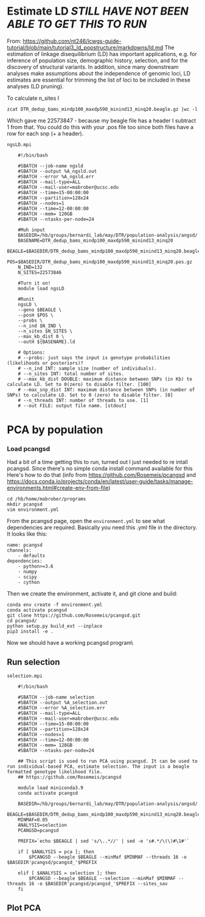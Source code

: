 # Estimate LD *STILL HAVE NOT BEEN ABLE TO GET THIS TO RUN* 
From: https://github.com/nt246/lcwgs-guide-tutorial/blob/main/tutorial3_ld_popstructure/markdowns/ld.md
The estimation of linkage disequilibrium (LD) has important applications, e.g. for inference of population size, demographic history, selection, and for the discovery of structural variants. In addition, since many downstream analyses make assumptions about the independence of genomic loci, LD estimates are essential for trimming the list of loci to be included in these analyses (LD pruning).

To calculate n_sites I 

	zcat DTR_dedup_bams_mindp100_maxdp590_minind13_minq20.beagle.gz |wc -l
	
Which gave me 22573847 - because my beagle file has a header I subtract 1 from that. You could do this with your .pos file too since both files have a row for each snp (+ a header). 

`ngsLD.mpi`

		#!/bin/bash

		#SBATCH --job-name ngsld
		#SBATCH --output %A_ngsld.out
		#SBATCH --error %A_ngsld.err
		#SBATCH --mail-type=ALL
		#SBATCH --mail-user=mabrober@ucsc.edu
		#SBATCH --time=15-00:00:00
		#SBATCH --partition=128x24
		#SBATCH --nodes=1
		#SBATCH --time=12-00:00:00
		#SBATCH --mem= 120GB
		#SBATCH --ntasks-per-node=24

		#Muh input
		BASEDIR=/hb/groups/bernardi_lab/may/DTR/population-analysis/angsd/
		BASENAME=DTR_dedup_bams_mindp100_maxdp590_minind13_minq20
		BEAGLE=$BASEDIR/DTR_dedup_bams_mindp100_maxdp590_minind13_minq20.beagle.gz
		POS=$BASEDIR/DTR_dedup_bams_mindp100_maxdp590_minind13_minq20.pos.gz
		N_IND=132
		N_SITES=22573846
		
		#Turn it on!
		module load ngsLD

		#Runit
		ngsLD \
		--geno $BEAGLE \
		--posH $POS \
		--probs \
		--n_ind $N_IND \
		--n_sites $N_SITES \
		--max_kb_dist 0 \
		--outH ${BASENAME}.ld

		# Options:
		# --probs: just says the input is genotype probabilities (likelihoods or posteriors)?
		# --n_ind INT: sample size (number of individuals).
		# --n_sites INT: total number of sites.
		# --max_kb_dist DOUBLE: maximum distance between SNPs (in Kb) to calculate LD. Set to 0(zero) to disable filter. [100]
		# --max_snp_dist INT: maximum distance between SNPs (in number of SNPs) to calculate LD. Set to 0 (zero) to disable filter. [0]
		# --n_threads INT: number of threads to use. [1]
		# --out FILE: output file name. [stdout]

# PCA by population
### Load pcangsd
Had a bit of a time getting this to run, turned out I just needed to re intall pcangsd. Since there's no simple conda install command available for this Here's how to do that (info from https://github.com/Rosemeis/pcangsd and https://docs.conda.io/projects/conda/en/latest/user-guide/tasks/manage-environments.html#create-env-from-file)

	cd /hb/home/mabrober/programs
	mkdir pcangsd
	vim environment.yml
	
From the pcangsd page, open the `environment.yml` to see what dependencies are required. Basically you need this .yml file in the directory. It looks like this:

	name: pcangsd
	channels:
	    - defaults
	dependencies:
	    - python>=3.6
	    - numpy
	    - scipy
	    - cython
	    
Then we create the environment, activate it, and git clone and build:
	
	conda env create -f environment.yml
	conda activate pcangsd
	git clone https://github.com/Rosemeis/pcangsd.git
	cd pcangsd/
	python setup.py build_ext --inplace
	pip3 install -e .
	
Now we should have a working pcangsd program\

## Run selection
`selection.mpi`

		#!/bin/bash

		#SBATCH --job-name selection
		#SBATCH --output %A_selection.out
		#SBATCH --error %A_selection.err
		#SBATCH --mail-type=ALL
		#SBATCH --mail-user=mabrober@ucsc.edu
		#SBATCH --time=15-00:00:00
		#SBATCH --partition=128x24
		#SBATCH --nodes=1
		#SBATCH --time=12-00:00:00
		#SBATCH --mem= 128GB
		#SBATCH --ntasks-per-node=24

		## This script is used to run PCA using pcangsd. It can be used to run individual-based PCA, estimate selection. The input is a beagle formatted genotype likelihood file.
		## https://github.com/Rosemeis/pcangsd

		module load miniconda3.9
		conda activate pcangsd

		BASEDIR=/hb/groups/bernardi_lab/may/DTR/population-analysis/angsd/
		BEAGLE=$BASEDIR/DTR_dedup_bams_mindp100_maxdp590_minind13_minq20.beagle.gz
		MINMAF=0.05
		ANALYSIS=selection
		PCANGSD=pcangsd

		PREFIX=`echo $BEAGLE | sed 's/\..*//' | sed -e 's#.*/\(\)#\1#'`

		if [ $ANALYSIS = pca ]; then
			$PCANGSD --beagle $BEAGLE --minMaf $MINMAF --threads 16 -o $BASEDIR'pcangsd/pcangsd_'$PREFIX

		elif [ $ANALYSIS = selection ]; then
			$PCANGSD --beagle $BEAGLE --selection --minMaf $MINMAF --threads 16 -o $BASEDIR'pcangsd/pcangsd_'$PREFIX --sites_sav
		fi
## Plot PCA

